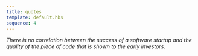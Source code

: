 ```yaml
---
title: quotes
template: default.hbs
sequence: 4
---
```


*There is no correlation between the success of a software startup and the quality of the piece of code that is shown to the early investors.*